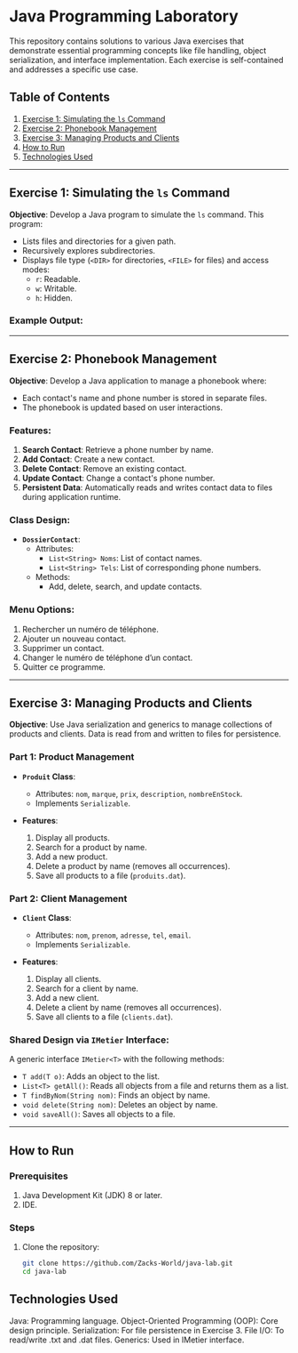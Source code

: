 # Java Programming Laboratory

This repository contains solutions to various Java exercises that demonstrate essential programming concepts like file handling, object serialization, and interface implementation. Each exercise is self-contained and addresses a specific use case.

## Table of Contents
1. [Exercise 1: Simulating the `ls` Command](#exercise-1-simulating-the-ls-command)
2. [Exercise 2: Phonebook Management](#exercise-2-phonebook-management)
3. [Exercise 3: Managing Products and Clients](#exercise-3-managing-products-and-clients)
4. [How to Run](#how-to-run)
5. [Technologies Used](#technologies-used)

---

## Exercise 1: Simulating the `ls` Command

**Objective**: Develop a Java program to simulate the `ls` command. This program:
- Lists files and directories for a given path.
- Recursively explores subdirectories.
- Displays file type (`<DIR>` for directories, `<FILE>` for files) and access modes:
  - `r`: Readable.
  - `w`: Writable.
  - `h`: Hidden.

### Example Output:




---

## Exercise 2: Phonebook Management

**Objective**: Develop a Java application to manage a phonebook where:
- Each contact's name and phone number is stored in separate files.
- The phonebook is updated based on user interactions.

### Features:
1. **Search Contact**: Retrieve a phone number by name.
2. **Add Contact**: Create a new contact.
3. **Delete Contact**: Remove an existing contact.
4. **Update Contact**: Change a contact's phone number.
5. **Persistent Data**: Automatically reads and writes contact data to files during application runtime.

### Class Design:
- **`DossierContact`**:
  - Attributes:
    - `List<String> Noms`: List of contact names.
    - `List<String> Tels`: List of corresponding phone numbers.
  - Methods:
    - Add, delete, search, and update contacts.

### Menu Options:
1. Rechercher un numéro de téléphone.
2. Ajouter un nouveau contact.
3. Supprimer un contact.
4. Changer le numéro de téléphone d’un contact.
5. Quitter ce programme.


---

## Exercise 3: Managing Products and Clients

**Objective**: Use Java serialization and generics to manage collections of products and clients. Data is read from and written to files for persistence.

### **Part 1: Product Management**
- **`Produit` Class**:
  - Attributes: `nom`, `marque`, `prix`, `description`, `nombreEnStock`.
  - Implements `Serializable`.

- **Features**:
  1. Display all products.
  2. Search for a product by name.
  3. Add a new product.
  4. Delete a product by name (removes all occurrences).
  5. Save all products to a file (`produits.dat`).

### **Part 2: Client Management**
- **`Client` Class**:
  - Attributes: `nom`, `prenom`, `adresse`, `tel`, `email`.
  - Implements `Serializable`.

- **Features**:
  1. Display all clients.
  2. Search for a client by name.
  3. Add a new client.
  4. Delete a client by name (removes all occurrences).
  5. Save all clients to a file (`clients.dat`).

### **Shared Design via `IMetier` Interface**:
A generic interface `IMetier<T>` with the following methods:
- `T add(T o)`: Adds an object to the list.
- `List<T> getAll()`: Reads all objects from a file and returns them as a list.
- `T findByNom(String nom)`: Finds an object by name.
- `void delete(String nom)`: Deletes an object by name.
- `void saveAll()`: Saves all objects to a file.

---

## How to Run

### Prerequisites
1. Java Development Kit (JDK) 8 or later.
2. IDE.

### Steps
1. Clone the repository:
   ```bash
   git clone https://github.com/Zacks-World/java-lab.git
   cd java-lab
   
## Technologies Used
Java: Programming language.
Object-Oriented Programming (OOP): Core design principle.
Serialization: For file persistence in Exercise 3.
File I/O: To read/write .txt and .dat files.
Generics: Used in IMetier interface.
